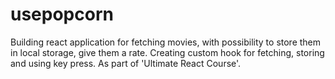 # usepopcorn

Building react application for fetching movies, with possibility to store them in local storage, give them a rate. Creating custom hook for fetching, storing and using key press. As part of 'Ultimate React Course'.

